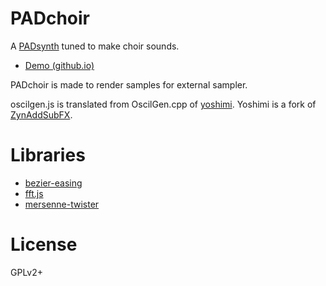# PADchoir
 A [PADsynth](http://zynaddsubfx.sourceforge.net/doc/PADsynth/PADsynth.htm) tuned to make choir sounds.

- [Demo (github.io)](https://ryukau.github.io/PADchoir/)

PADchoir is made to render samples for external sampler.

oscilgen.js is translated from OscilGen.cpp of [yoshimi](http://yoshimi.sourceforge.net/). Yoshimi is a fork of [ZynAddSubFX](http://zynaddsubfx.sourceforge.net/).

# Libraries
- [bezier-easing](https://github.com/gre/bezier-easing)
- [fft.js](https://github.com/indutny/fft.js)
- [mersenne-twister](https://github.com/boo1ean/mersenne-twister)

# License
GPLv2+
